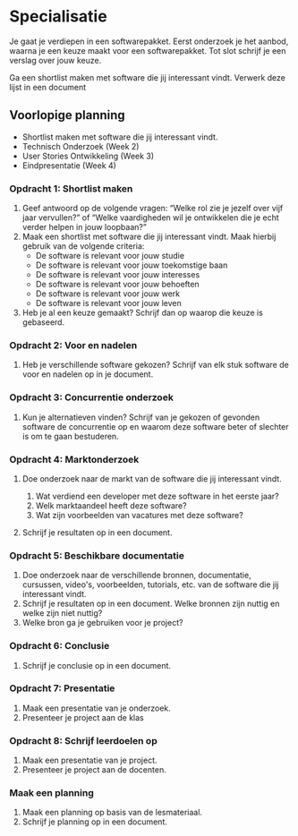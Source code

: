 # Specialisatie

Je gaat je verdiepen in een softwarepakket. Eerst onderzoek je het aanbod, waarna je een keuze maakt voor een softwarepakket. Tot slot schrijf je een verslag over jouw keuze.

Ga een shortlist maken met software die jij interessant vindt. Verwerk deze lijst in een document

## Voorlopige planning

- Shortlist maken met software die jij interessant vindt.
- Technisch Onderzoek (Week 2)
- User Stories Ontwikkeling (Week 3)
- Eindpresentatie (Week 4)

### Opdracht 1: Shortlist maken

1. Geef antwoord op de volgende vragen: “Welke rol zie je jezelf over vijf jaar vervullen?” of “Welke vaardigheden wil je ontwikkelen die je echt verder helpen in jouw loopbaan?”
2. Maak een shortlist met software die jij interessant vindt. Maak hierbij gebruik van de volgende criteria:
    - De software is relevant voor jouw studie
    - De software is relevant voor jouw toekomstige baan
    - De software is relevant voor jouw interesses
    - De software is relevant voor jouw behoeften
    - De software is relevant voor jouw werk
    - De software is relevant voor jouw leven
3. Heb je al een keuze gemaakt? Schrijf dan op waarop die keuze is gebaseerd.

### Opdracht 2: Voor en nadelen

1. Heb je verschillende software gekozen? Schrijf van elk stuk software de voor en nadelen op in je document.

### Opdracht 3: Concurrentie onderzoek

1. Kun je alternatieven vinden? Schrijf van je gekozen of gevonden software de concurrentie op en waarom deze software beter of slechter is om te gaan bestuderen.

### Opdracht 4: Marktonderzoek

1. Doe onderzoek naar de markt van de software die jij interessant vindt. 
   1. Wat verdiend een developer met deze software in het eerste jaar?
   2. Welk marktaandeel heeft deze software?
   3. Wat zijn voorbeelden van vacatures met deze software?

2. Schrijf je resultaten op in een document.

### Opdracht 5: Beschikbare documentatie

1. Doe onderzoek naar de verschillende bronnen, documentatie, cursussen, video's, voorbeelden, tutorials, etc. van de software die jij interessant vindt. 
2. Schrijf je resultaten op in een document. Welke bronnen zijn nuttig en welke zijn niet nuttig?
3. Welke bron ga je gebruiken voor je project?

### Opdracht 6: Conclusie

1. Schrijf je conclusie op in een document.


### Opdracht 7: Presentatie

1. Maak een presentatie van je onderzoek.
2. Presenteer je project aan de klas

### Opdracht 8: Schrijf leerdoelen op

1. Maak een presentatie van je project.
2. Presenteer je project aan de docenten.


### Maak een planning

1. Maak een planning op basis van de lesmateriaal.
2. Schrijf je planning op in een document.